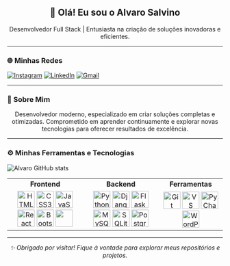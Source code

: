 <div align="center">
    <h2>👋 Olá! Eu sou o Alvaro Salvino</h2>
    <p>Desenvolvedor Full Stack | Entusiasta na criação de soluções inovadoras e eficientes.</p>
</div>

---
### 🌐 Minhas Redes
[![Instagram](https://img.shields.io/badge/Instagram-E4405F?style=for-the-badge&logo=instagram&logoColor=white)](https://instagram.com/alvaro_salvino)
[![LinkedIn](https://img.shields.io/badge/LinkedIn-0077B5?style=for-the-badge&logo=linkedin&logoColor=white)](www.linkedin.com/in/alvaro-salvino)
[![Gmail](https://img.shields.io/badge/Gmail-D14836?style=for-the-badge&logo=gmail&logoColor=white)](mailto:alvaro.salvino@gmail.com)

---

### 🚀 Sobre Mim
<div align="center">
    <p>Desenvolvedor moderno, especializado em criar soluções completas e otimizadas. Comprometido em aprender continuamente e explorar novas tecnologias para oferecer resultados de excelência.</p>
</div>

---

### ⚙️ Minhas Ferramentas e Tecnologias

![Alvaro GitHub stats](https://github-readme-stats.vercel.app/api?username=AlvaroSalvino&show_icons=true&theme=)
<div align="center">
    <table>
        <tr>
            <td align="center"><strong>Frontend</strong></td>
            <td align="center"><strong>Backend</strong></td>
            <td align="center"><strong>Ferramentas</strong></td>
        </tr>
        <tr>
            <td align="center">
                <img src="https://cdn.jsdelivr.net/gh/devicons/devicon/icons/html5/html5-original.svg" width="40" title="HTML5" />
                <img src="https://cdn.jsdelivr.net/gh/devicons/devicon/icons/css3/css3-original.svg" width="40" title="CSS3" />
                <img src="https://cdn.jsdelivr.net/gh/devicons/devicon/icons/javascript/javascript-original.svg" width="40" title="JavaScript" />
                <img src="https://cdn.jsdelivr.net/gh/devicons/devicon/icons/react/react-original.svg" width="40" title="React" />
                <img src="https://cdn.jsdelivr.net/gh/devicons/devicon/icons/bootstrap/bootstrap-original.svg" width="40" title="Bootstrap" />
                <img src="https://cdn.jsdelivr.net/gh/devicons/devicon@latest/icons/tailwindcss/tailwindcss-original.svg" width="40" />
            </td>
            <td align="center">
                <img src="https://cdn.jsdelivr.net/gh/devicons/devicon/icons/python/python-original.svg" width="40" title="Python" />
                <img src="https://cdn.jsdelivr.net/gh/devicons/devicon/icons/django/django-plain.svg" width="40" title="Django" />
                <img src="https://cdn.jsdelivr.net/gh/devicons/devicon/icons/flask/flask-original.svg" width="40" title="Flask" />
                <img src="https://cdn.jsdelivr.net/gh/devicons/devicon/icons/mysql/mysql-original.svg" width="40" title="MySQL" />
                <img src="https://cdn.jsdelivr.net/gh/devicons/devicon/icons/sqlite/sqlite-original.svg" width="40" title="SQLite" />
                <img src="https://cdn.jsdelivr.net/gh/devicons/devicon/icons/postgresql/postgresql-original.svg" width="40" title="PostgreSQL" />
            </td>
            <td align="center">
                <img src="https://cdn.jsdelivr.net/gh/devicons/devicon/icons/git/git-original.svg" width="40" title="Git" />
                <img src="https://cdn.jsdelivr.net/gh/devicons/devicon/icons/vscode/vscode-original.svg" width="40" title="VS Code" />
                <img src="https://cdn.jsdelivr.net/gh/devicons/devicon/icons/pycharm/pycharm-original.svg" width="40" title="PyCharm" />
                <img src="https://cdn.jsdelivr.net/gh/devicons/devicon/icons/wordpress/wordpress-plain.svg" width="40" title="WordPress" />
            </td>
        </tr>
    </table>
</div>

---

<div align="center">
    <em>✨ Obrigado por visitar! Fique à vontade para explorar meus repositórios e projetos.</em>
</div>
